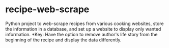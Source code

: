# recipe-web-scrape
Python project to web-scrape recipes from various cooking websites, store the information in a database, and set up a website to display only wanted information. *Key: Have the option to remove author's life story from the beginning of the recipe and display the data differently.
